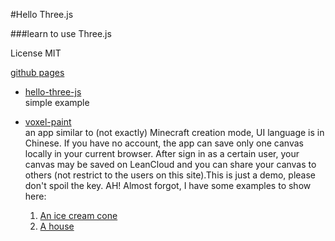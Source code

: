 #Hello Three.js

###learn to use Three.js

License MIT

[github pages](https://gonster.github.io/helloThreeJS)
* [hello-three-js](https://gonster.github.io/helloThreeJS/hello-three-js)  
  simple example

* [voxel-paint](https://gonster.github.io/helloThreeJS/voxel-paint)  
  an app similar to (not exactly) Minecraft creation mode, UI language is in Chinese. If you have no account, the app can save only one canvas locally in your current browser. After sign in as a certain user, your canvas may be saved on LeanCloud and you can share your canvas to others (not restrict to the users on this site).This is just a demo, please don't spoil the key. AH! Almost forgot, I have some examples to show here:

  1. [An ice cream cone](https://gonster.github.io/helloThreeJS/voxel-paint#54f3488fe4b063c495dfa6d5)
  2. [A house](https://gonster.github.io/helloThreeJS/voxel-paint#5500873fe4b0efede8774934)
